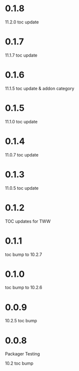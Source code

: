# 0.1.8

11.2.0 toc update

# 0.1.7

11.1.7 toc update

# 0.1.6

11.1.5 toc update & addon category

# 0.1.5

11.1.0 toc update

# 0.1.4

11.0.7 toc update

# 0.1.3

11.0.5 toc update

# 0.1.2

TOC updates for TWW

# 0.1.1

toc bump to 10.2.7

# 0.1.0

toc bump to 10.2.6

# 0.0.9

10.2.5 toc bump

# 0.0.8

Packager Testing

10.2 toc bump